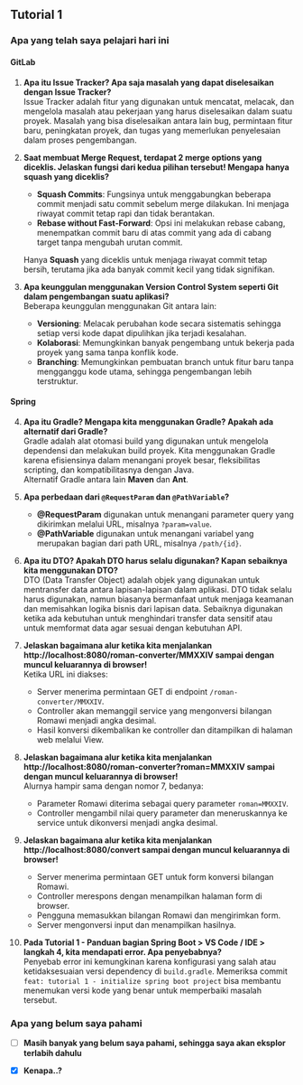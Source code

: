 ## Tutorial 1

### Apa yang telah saya pelajari hari ini

#### GitLab

1. **Apa itu Issue Tracker? Apa saja masalah yang dapat diselesaikan dengan Issue Tracker?**  
   Issue Tracker adalah fitur yang digunakan untuk mencatat, melacak, dan mengelola masalah atau pekerjaan yang harus diselesaikan dalam suatu proyek. Masalah yang bisa diselesaikan antara lain bug, permintaan fitur baru, peningkatan proyek, dan tugas yang memerlukan penyelesaian dalam proses pengembangan.

2. **Saat membuat Merge Request, terdapat 2 merge options yang diceklis. Jelaskan fungsi dari kedua pilihan tersebut! Mengapa hanya squash yang diceklis?**  
   - **Squash Commits**: Fungsinya untuk menggabungkan beberapa commit menjadi satu commit sebelum merge dilakukan. Ini menjaga riwayat commit tetap rapi dan tidak berantakan.
   - **Rebase without Fast-Forward**: Opsi ini melakukan rebase cabang, menempatkan commit baru di atas commit yang ada di cabang target tanpa mengubah urutan commit.

   Hanya **Squash** yang diceklis untuk menjaga riwayat commit tetap bersih, terutama jika ada banyak commit kecil yang tidak signifikan.

3. **Apa keunggulan menggunakan Version Control System seperti Git dalam pengembangan suatu aplikasi?**  
   Beberapa keunggulan menggunakan Git antara lain:
   - **Versioning**: Melacak perubahan kode secara sistematis sehingga setiap versi kode dapat dipulihkan jika terjadi kesalahan.
   - **Kolaborasi**: Memungkinkan banyak pengembang untuk bekerja pada proyek yang sama tanpa konflik kode.
   - **Branching**: Memungkinkan pembuatan branch untuk fitur baru tanpa mengganggu kode utama, sehingga pengembangan lebih terstruktur.

#### Spring

4. **Apa itu Gradle? Mengapa kita menggunakan Gradle? Apakah ada alternatif dari Gradle?**  
   Gradle adalah alat otomasi build yang digunakan untuk mengelola dependensi dan melakukan build proyek. Kita menggunakan Gradle karena efisiensinya dalam menangani proyek besar, fleksibilitas scripting, dan kompatibilitasnya dengan Java.  
   Alternatif Gradle antara lain **Maven** dan **Ant**.

5. **Apa perbedaan dari `@RequestParam` dan `@PathVariable`?**  
   - **@RequestParam** digunakan untuk menangani parameter query yang dikirimkan melalui URL, misalnya `?param=value`.
   - **@PathVariable** digunakan untuk menangani variabel yang merupakan bagian dari path URL, misalnya `/path/{id}`.

6. **Apa itu DTO? Apakah DTO harus selalu digunakan? Kapan sebaiknya kita menggunakan DTO?**  
   DTO (Data Transfer Object) adalah objek yang digunakan untuk mentransfer data antara lapisan-lapisan dalam aplikasi. DTO tidak selalu harus digunakan, namun biasanya bermanfaat untuk menjaga keamanan dan memisahkan logika bisnis dari lapisan data. Sebaiknya digunakan ketika ada kebutuhan untuk menghindari transfer data sensitif atau untuk memformat data agar sesuai dengan kebutuhan API.

7. **Jelaskan bagaimana alur ketika kita menjalankan http://localhost:8080/roman-converter/MMXXIV sampai dengan muncul keluarannya di browser!**  
   Ketika URL ini diakses:
   - Server menerima permintaan GET di endpoint `/roman-converter/MMXXIV`.
   - Controller akan memanggil service yang mengonversi bilangan Romawi menjadi angka desimal.
   - Hasil konversi dikembalikan ke controller dan ditampilkan di halaman web melalui View.

8. **Jelaskan bagaimana alur ketika kita menjalankan http://localhost:8080/roman-converter?roman=MMXXIV sampai dengan muncul keluarannya di browser!**  
   Alurnya hampir sama dengan nomor 7, bedanya:
   - Parameter Romawi diterima sebagai query parameter `roman=MMXXIV`.
   - Controller mengambil nilai query parameter dan meneruskannya ke service untuk dikonversi menjadi angka desimal.

9. **Jelaskan bagaimana alur ketika kita menjalankan http://localhost:8080/convert sampai dengan muncul keluarannya di browser!**  
   - Server menerima permintaan GET untuk form konversi bilangan Romawi.
   - Controller merespons dengan menampilkan halaman form di browser.
   - Pengguna memasukkan bilangan Romawi dan mengirimkan form.
   - Server mengonversi input dan menampilkan hasilnya.

10. **Pada Tutorial 1 - Panduan bagian Spring Boot > VS Code / IDE > langkah 4, kita mendapati error. Apa penyebabnya?**  
    Penyebab error ini kemungkinan karena konfigurasi yang salah atau ketidaksesuaian versi dependency di `build.gradle`. Memeriksa commit `feat: tutorial 1 - initialize spring boot project` bisa membantu menemukan versi kode yang benar untuk memperbaiki masalah tersebut.


### Apa yang belum saya pahami

- [ ] **Masih banyak yang belum saya pahami, sehingga saya akan eksplor terlabih dahulu** 

- [x] **Kenapa..?**

